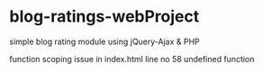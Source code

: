 # blog-ratings-webProject
simple blog rating module using jQuery-Ajax &amp; PHP


function scoping issue in index.html
line no 58 
undefined function
